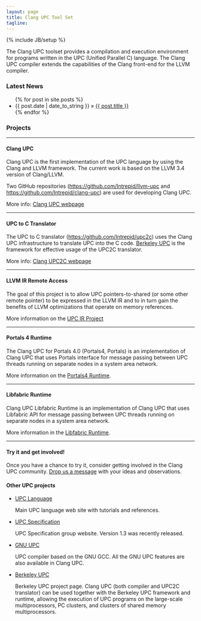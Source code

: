 ```yaml
---
layout: page
title: Clang UPC Tool Set
tagline: 
---
```

{% include JB/setup %}

The Clang UPC toolset provides a compilation and execution environment for
programs written in the UPC (Unified Parallel C) language. The Clang UPC compiler
extends the capabilities of the Clang front-end for the LLVM compiler.

### Latest News
<ul class="posts">
  {% for post in site.posts %}
    <li><span>{{ post.date | date_to_string }}</span> &raquo; 
    <a href="{{ BASE_PATH }}{{ post.url }}">{{ post.title }}</a></li>
  {% endfor %}
</ul>

### Projects
- - -

#### Clang UPC

Clang UPC is the first implementation of the UPC language by using the Clang
and LLVM framework.  The current work is based on the LLVM 3.4 version of
Clang/LLVM.

Two GitHub repositories (https://github.com/Intrepid/llvm-upc and
https://github.com/Intrepid/clang-upc) are used for developing Clang UPC.

More info: [Clang UPC webpage](/clang-upc/)

- - -

#### UPC to C Translator

The UPC to C translator (https://github.com/Intrepid/upc2c) uses the
Clang UPC infrastructure to translate UPC into the C code.
[Berkeley UPC](http://upc.lbl.gov) is the framework for effective usage
of the UPC2C translator.

More info: [Clang UPC2C webpage](/clang-upc2c/)

- - -

#### LLVM IR Remote Access

The goal of this project is to allow UPC
pointers-to-shared (or some other remote pointer) to be expressed in the LLVM
IR and to in turn gain the benefits of LLVM optimizations that operate on
memory references.

More information on the [UPC IR Project](/clang-upc-ir/)

- - -

#### Portals 4 Runtime

The Clang UPC for Portals 4.0 (Portals4, Portals) is an implementation
of Clang UPC that uses Portals interface for message passing between
UPC threads running on separate nodes in a system area network.

More information on the [Portals4 Runtime](/portals4/index.html).

- - -


#### Libfabric Runtime

Clang UPC Libfabric Runtime is an implementation of Clang UPC that uses
Libfabric API for message passing between UPC threads running on separate nodes
in a system area network.

More information in the [Libfabric Runtime](/libfabric/index.html).

- - -

#### Try it and get involved!

Once you have a chance to try it, consider getting involved in the Clang UPC
community.  <a href="mailto:info@intrepid.com">Drop us a message</a> with your ideas and observations.

#### Other UPC projects

* [UPC Language](http://upc-lang.org)

  Main UPC language web site with tutorials and references.

* [UPC Specification](http://code.google.com/p/upc-specification/)

  UPC Specification group website.  Version 1.3 was recently released.

* [GNU UPC](http://www.gccupc.org)

  UPC compiler based on the GNU GCC.  All the GNU UPC features
  are also available in Clang UPC.

* [Berkeley UPC](http://upc.lbl.gov/)

  Berkeley UPC project page.  Clang UPC (both compiler and UPC2C translator)
  can be used together with the Berkeley UPC framework and runtime, allowing
  the execution of UPC programs on the large-scale multiprocessors,
  PC clusters, and clusters of shared memory multiprocessors.

